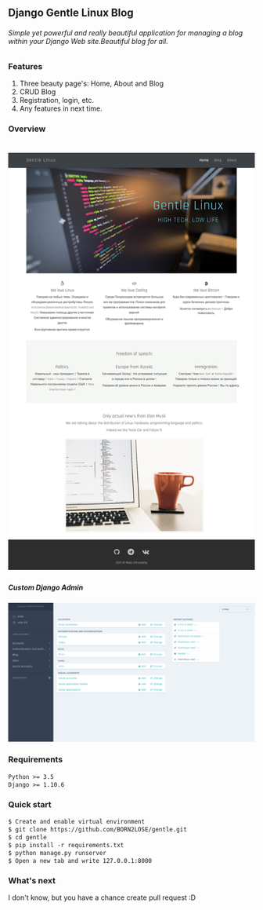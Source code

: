 ## Django Gentle Linux Blog
###### Simple yet powerful and really beautiful application for managing a blog within your   Django Web site.Beautiful blog for all.
### Features
1. Three beauty page's: Home, About and Blog
2. CRUD Blog
3. Registration, login, etc.
4. Any features in next time.

### Overview
![Gentle](https://raw.githubusercontent.com/BORN2LOSE/gentle/develop/Screenshot/gentle.png)
==================
##### Custom Django Admin
![Jet Admin](https://raw.githubusercontent.com/BORN2LOSE/gentle/develop/Screenshot/jet_admin.png)


### Requirements
```
Python >= 3.5
Django >= 1.10.6
```
### Quick start
```
$ Create and enable virtual environment
$ git clone https://github.com/BORN2LOSE/gentle.git
$ cd gentle
$ pip install -r requirements.txt
$ python manage.py runserver
$ Open a new tab and write 127.0.0.1:8000
```
### What's next
I don't know, but you have a chance create pull request :D

